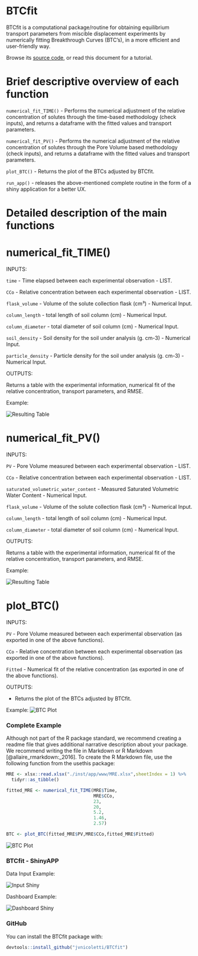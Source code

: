 
<!-- README.md is generated from README.Rmd. Please edit that file -->

# BTCfit

BTCfit is a computational package/routine for obtaining equilibrium
transport parameters from miscible displacement experiments by
numerically fitting Breakthrough Curves (BTC’s), in a more efficient and
user-friendly way.

Browse its [source code](https://github.com/jvnicoletti/BTCfit), or read
this document for a tutorial.

# Brief descriptive overview of each function

`numerical_fit_TIME()` - Performs the numerical adjustment of the
relative concentration of solutes through the time-based methodology
(check inputs), and returns a dataframe with the fitted values and
transport parameters.

`numerical_fit_PV()` - Performs the numerical adjustment of the relative
concentration of solutes through the Pore Volume based methodology
(check inputs), and returns a dataframe with the fitted values and
transport parameters.

`plot_BTC()` - Returns the plot of the BTCs adjusted by BTCfit.

`run_app()` - releases the above-mentioned complete routine in the form
of a shiny application for a better UX.

# Detailed description of the main functions

# numerical_fit_TIME()

INPUTS:

`time` - Time elapsed between each experimental observation - LIST.

`CCo` - Relative concentration between each experimental observation -
LIST.

`flask_volume` - Volume of the solute collection flask (cm³) - Numerical
Input.

`column_length` - total length of soil column (cm) - Numerical Input.

`column_diameter` - total diameter of soil column (cm) - Numerical
Input.

`soil_density` - Soil density for the soil under analysis (g. cm-3) -
Numerical Input.

`particle_density` - Particle density for the soil under analysis (g.
cm-3) - Numerical Input.

OUTPUTS:

Returns a table with the experimental information, numerical fit of the
relative concentration, transport parameters, and RMSE.

Example:

![Resulting Table](man/figures/README-fit_time_example.PNG)

# numerical_fit_PV()

INPUTS:

`PV` - Pore Volume measured between each experimental observation -
LIST.

`CCo` - Relative concentration between each experimental observation -
LIST.

`saturated_volumetric_water_content` - Measured Saturated Volumetric
Water Content - Numerical Input.

`flask_volume` - Volume of the solute collection flask (cm³) - Numerical
Input.

`column_length` - total length of soil column (cm) - Numerical Input.

`column_diameter` - total diameter of soil column (cm) - Numerical
Input.

OUTPUTS:

Returns a table with the experimental information, numerical fit of the
relative concentration, transport parameters, and RMSE.

Example:

![Resulting Table](man/figures/README-fit_time_example.PNG)

# plot_BTC()

INPUTS:

`PV` - Pore Volume measured between each experimental observation (as
exported in one of the above functions).

`CCo` - Relative concentration between each experimental observation (as
exported in one of the above functions).

`Fitted` - Numerical fit of the relative concentration (as exported in
one of the above functions).

OUTPUTS:

-   Returns the plot of the BTCs adjusted by BTCfit.

Example: ![BTC Plot](man/figures/README-BTC_Plot-2021-09-08.png)

### Complete Example

Although not part of the R package standard, we recommend creating a
readme file that gives additional narrative description about your
package. We recommend writing the file in Markdown or R Markdown
\[@allaire_rmarkdown:\_2016\]. To create the R Markdown file, use the
following function from the usethis package:

``` r
MRE <- xlsx::read.xlsx("./inst/app/www/MRE.xlsx",sheetIndex = 1) %>% 
  tidyr::as_tibble()

fitted_MRE <- numerical_fit_TIME(MRE$Time,
                                 MRE$CCo,
                                 23,
                                 20,
                                 5.2,
                                 1.46,
                                 2.57)

BTC <- plot_BTC(fitted_MRE$PV,MRE$CCo,fitted_MRE$Fitted)
```

![BTC Plot](man/figures/README-BTC_Plot-2021-09-08.png)

### BTCfit - ShinyAPP

Data Input Example:

![Input Shiny](man/figures/README-input_shiny.png)

Dashboard Example:

![Dashboard Shiny](man/figures/README-dash_shiny.png)

### GitHub

You can install the BTCfit package with:

``` r
devtools::install_github("jvnicoletti/BTCfit")
```
